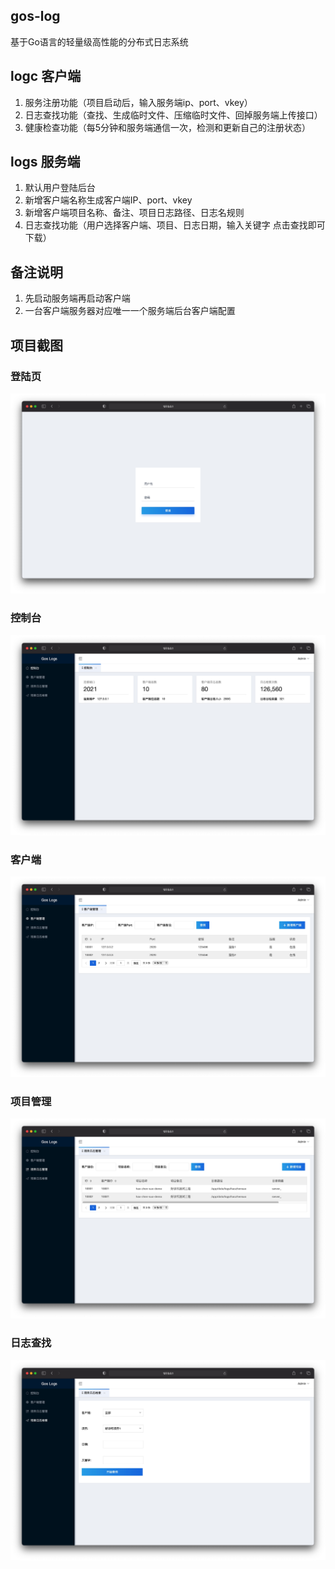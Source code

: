 ## gos-log
基于Go语言的轻量级高性能的分布式日志系统

## logc 客户端
1. 服务注册功能（项目启动后，输入服务端ip、port、vkey）
2. 日志查找功能（查找、生成临时文件、压缩临时文件、回掉服务端上传接口）
3. 健康检查功能（每5分钟和服务端通信一次，检测和更新自己的注册状态）

## logs 服务端
1. 默认用户登陆后台
2. 新增客户端名称生成客户端IP、port、vkey
3. 新增客户端项目名称、备注、项目日志路径、日志名规则
4. 日志查找功能（用户选择客户端、项目、日志日期，输入关键字 点击查找即可下载）

## 备注说明
1. 先启动服务端再启动客户端
2. 一台客户端服务器对应唯一一个服务端后台客户端配置

## 项目截图
### 登陆页
![登陆页](./logs/static/img/login.jpg "登陆页")
### 控制台
![控制台](./logs/static/img/index.jpg "控制台")
### 客户端
![客户端](./logs/static/img/client.jpg "客户端")
### 项目管理
![项目管理](./logs/static/img/item.jpg "项目管理")
### 日志查找
![日志查找](./logs/static/img/logs.jpg "日志查找")

